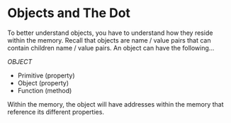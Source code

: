 # Objects and The Dot

To better understand objects, you have to understand how they reside within the memory. Recall that objects are name / value pairs that can contain children name / value pairs. An object can have the following...

_OBJECT_
* Primitive (property)
* Object    (property)
* Function  (method)

Within the memory, the object will have addresses within the memory that reference its different properties.
